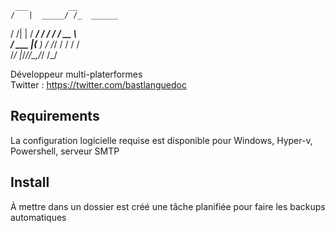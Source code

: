      ___         __                                     
    /   |  _____/ /_  ______                            
   / /| | / ___/ / / / / __ \                          
  / ___ |(__  ) / /_/ / / / /                           
 /_/  |_/____/_/\__,_/_/ /_/                            
                                                       
Développeur multi-platerformes                         
Twitter : https://twitter.com/bastlanguedoc					   



## Requirements

La configuration logicielle requise est disponible pour Windows, Hyper-v, Powershell, serveur SMTP

## Install

À mettre dans un dossier est créé une tâche planifiée pour faire les backups automatiques


